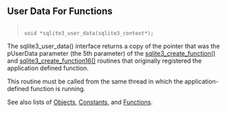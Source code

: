 ## User Data For Functions




> ```
> 
> void *sqlite3_user_data(sqlite3_context*);
> 
> ```



The sqlite3\_user\_data() interface returns a copy of
the pointer that was the pUserData parameter (the 5th parameter)
of the [sqlite3\_create\_function()](../c3ref/create_function.html)
and [sqlite3\_create\_function16()](../c3ref/create_function.html) routines that originally
registered the application defined function.


This routine must be called from the same thread in which
the application\-defined function is running.


See also lists of
 [Objects](../c3ref/objlist.html),
 [Constants](../c3ref/constlist.html), and
 [Functions](../c3ref/funclist.html).


